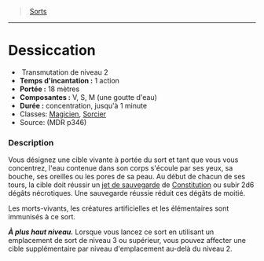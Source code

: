 ﻿> [Sorts](hd_spells.md)

---

# Dessiccation

-  Transmutation de niveau 2
- **Temps d'incantation :** 1 action
- **Portée :** 18 mètres
- **Composantes :** V, S, M (une goutte d'eau)</Components-->
- **Durée :** concentration, jusqu'à 1 minute
- Classes: [Magicien](hd_wizard.md), [Sorcier](hd_warlock.md)
- Source: (MDR p346)

### Description

Vous désignez une cible vivante à portée du sort et tant que vous vous concentrez, l'eau contenue dans son corps s'écoule par ses yeux, sa bouche, ses oreilles ou les pores de sa peau. Au début de chacun de ses tours, la cible doit réussir un [jet de sauvegarde](hd_abilities_jets_de_sauvegarde.md) de [Constitution](hd_abilities_constitution.md) ou subir 2d6 dégâts nécrotiques. Une sauvegarde réussie réduit ces dégâts de moitié.

Les morts-vivants, les créatures artificielles et les élémentaires sont immunisés à ce sort.

**_À plus haut niveau._** Lorsque vous lancez ce sort en utilisant un emplacement de sort de niveau 3 ou supérieur, vous pouvez affecter une cible supplémentaire par niveau d'emplacement au-delà du niveau 2.

